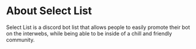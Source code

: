 # About Select List
Select List is a discord bot list that allows people to easily promote their bot on the interwebs, while being able to be inside of a chill and friendly community.
